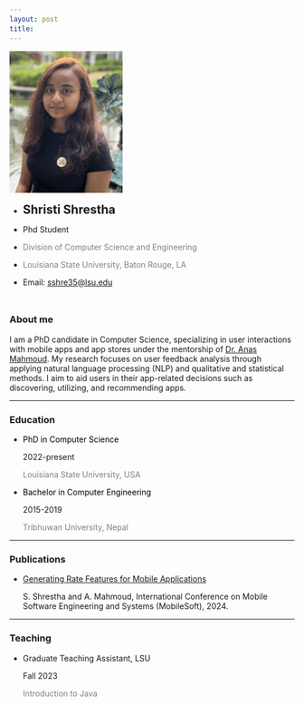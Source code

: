 ```yaml
---
layout: post
title: 
---
```


<div class="profile-wrapper">
    <img src="../public/profile.jpg" alt="Shristi Shrestha" style="width:200px;height:250px;"/>
    <div class="">
        <ul class="no-style-ul overview-ul" style="margin-bottom: 8px;">
            <li>
                <h2 style="margin:0; padding: 0;">Shristi Shrestha</h2>
            </li>
            <li>
                <p>Phd Student</p>
            </li>
            <li>
                <p style="color:gray;">Division of Computer Science and Engineering</p>
            </li>
            <li>
                <p style="color:gray;">Louisiana State University, Baton Rouge, LA</p>
            </li>
        </ul>
        <ul class="no-style-ul" style="margin-bottom: 8px;">
            <li class="lead-li"> 
                Email: <a href="mailto:sshre35@lsu.edu">sshre35@lsu.edu
                </a>
            </li>
        </ul>
        <!-- Google Scholar -->
        <div style="display: flex; align-items: center;column-gap: 8px;row-gap: 8px;">
            <div class="svg-inline--fa-cover">
                    <a href="https://scholar.google.com/citations?user=NHIjzpEAAAAJ" style="text-decoration: none;"
                    target="_blank">
                        <svg class="svg-inline--fa fa-linkedin-in" aria-hidden="true" focusable="false" data-prefix="fab" data-icon="linkedin-in" role="img" xmlns="http://www.w3.org/2000/svg" viewBox="0 0 512 512"><path fill="currentColor" d="M390.9 298.5c0 0 0 .1 .1 .1c9.2 19.4 14.4 41.1 14.4 64C405.3 445.1 338.5 512 256 512s-149.3-66.9-149.3-149.3c0-22.9 5.2-44.6 14.4-64h0c1.7-3.6 3.6-7.2 5.6-10.7c4.4-7.6 9.4-14.7 15-21.3c27.4-32.6 68.5-53.3 114.4-53.3c33.6 0 64.6 11.1 89.6 29.9c9.1 6.9 17.4 14.7 24.8 23.5c5.6 6.6 10.6 13.8 15 21.3c2 3.4 3.8 7 5.5 10.5zm26.4-18.8c-30.1-58.4-91-98.4-161.3-98.4s-131.2 40-161.3 98.4L0 202.7 256 0 512 202.7l-94.7 77.1z"/></svg>
                    </a>
            </div>
            <!-- Linkedin -->
            <div class="svg-inline--fa-cover">
                <a href="https://www.linkedin.com/in/shristi-shrestha-a77264164/" 
                style="text-decoration: none;" target="_blank">
                    <svg class="svg-inline--fa fa-linkedin-in" aria-hidden="true" focusable="false" data-prefix="fab" data-icon="linkedin-in" role="img" xmlns="http://www.w3.org/2000/svg" viewBox="0 0 448 512" data-fa-i2svg=""><path fill="currentColor" d="M100.28 448H7.4V148.9h92.88zM53.79 108.1C24.09 108.1 0 83.5 0 53.8a53.79 53.79 0 0 1 107.58 0c0 29.7-24.1 54.3-53.79 54.3zM447.9 448h-92.68V302.4c0-34.7-.7-79.2-48.29-79.2-48.29 0-55.69 37.7-55.69 76.7V448h-92.78V148.9h89.08v40.8h1.3c12.4-23.5 42.69-48.3 87.88-48.3 94 0 111.28 61.9 111.28 142.3V448z"></path></svg>
                </a>
            </div>
            <!-- Twitter -->
            <div class="svg-inline--fa-cover">
                <a href="https://twitter.com/Shrististha7" style="text-decoration: none;"
                target="_blank">
                    <svg class="svg-inline--fa fa-twitter" aria-hidden="true" focusable="false" data-prefix="fab" data-icon="twitter" role="img" xmlns="http://www.w3.org/2000/svg" viewBox="0 0 512 512" data-fa-i2svg=""><path fill="currentColor" d="M459.37 151.716c.325 4.548.325 9.097.325 13.645 0 138.72-105.583 298.558-298.558 298.558-59.452 0-114.68-17.219-161.137-47.106 8.447.974 16.568 1.299 25.34 1.299 49.055 0 94.213-16.568 130.274-44.832-46.132-.975-84.792-31.188-98.112-72.772 6.498.974 12.995 1.624 19.818 1.624 9.421 0 18.843-1.3 27.614-3.573-48.081-9.747-84.143-51.98-84.143-102.985v-1.299c13.969 7.797 30.214 12.67 47.431 13.319-28.264-18.843-46.781-51.005-46.781-87.391 0-19.492 5.197-37.36 14.294-52.954 51.655 63.675 129.3 105.258 216.365 109.807-1.624-7.797-2.599-15.918-2.599-24.04 0-57.828 46.782-104.934 104.934-104.934 30.213 0 57.502 12.67 76.67 33.137 23.715-4.548 46.456-13.32 66.599-25.34-7.798 24.366-24.366 44.833-46.132 57.827 21.117-2.273 41.584-8.122 60.426-16.243-14.292 20.791-32.161 39.308-52.628 54.253z"></path></svg>
                </a>
            </div>
            <!-- GitHub -->
            <div class="svg-inline--fa-cover">
                <a href="https://github.com/ShristiShrestha" style="text-decoration: none;"
                target="_blank">
                    <svg class="svg-inline--fa fa-github" aria-hidden="true" focusable="false" data-prefix="fab" data-icon="github" role="img" xmlns="http://www.w3.org/2000/svg" viewBox="0 0 496 512" data-fa-i2svg=""><path fill="currentColor" d="M165.9 397.4c0 2-2.3 3.6-5.2 3.6-3.3.3-5.6-1.3-5.6-3.6 0-2 2.3-3.6 5.2-3.6 3-.3 5.6 1.3 5.6 3.6zm-31.1-4.5c-.7 2 1.3 4.3 4.3 4.9 2.6 1 5.6 0 6.2-2s-1.3-4.3-4.3-5.2c-2.6-.7-5.5.3-6.2 2.3zm44.2-1.7c-2.9.7-4.9 2.6-4.6 4.9.3 2 2.9 3.3 5.9 2.6 2.9-.7 4.9-2.6 4.6-4.6-.3-1.9-3-3.2-5.9-2.9zM244.8 8C106.1 8 0 113.3 0 252c0 110.9 69.8 205.8 169.5 239.2 12.8 2.3 17.3-5.6 17.3-12.1 0-6.2-.3-40.4-.3-61.4 0 0-70 15-84.7-29.8 0 0-11.4-29.1-27.8-36.6 0 0-22.9-15.7 1.6-15.4 0 0 24.9 2 38.6 25.8 21.9 38.6 58.6 27.5 72.9 20.9 2.3-16 8.8-27.1 16-33.7-55.9-6.2-112.3-14.3-112.3-110.5 0-27.5 7.6-41.3 23.6-58.9-2.6-6.5-11.1-33.3 2.6-67.9 20.9-6.5 69 27 69 27 20-5.6 41.5-8.5 62.8-8.5s42.8 2.9 62.8 8.5c0 0 48.1-33.6 69-27 13.7 34.7 5.2 61.4 2.6 67.9 16 17.7 25.8 31.5 25.8 58.9 0 96.5-58.9 104.2-114.8 110.5 9.2 7.9 17 22.9 17 46.4 0 33.7-.3 75.4-.3 83.6 0 6.5 4.6 14.4 17.3 12.1C428.2 457.8 496 362.9 496 252 496 113.3 383.5 8 244.8 8zM97.2 352.9c-1.3 1-1 3.3.7 5.2 1.6 1.6 3.9 2.3 5.2 1 1.3-1 1-3.3-.7-5.2-1.6-1.6-3.9-2.3-5.2-1zm-10.8-8.1c-.7 1.3.3 2.9 2.3 3.9 1.6 1 3.6.7 4.3-.7.7-1.3-.3-2.9-2.3-3.9-2-.6-3.6-.3-4.3.7zm32.4 35.6c-1.6 1.3-1 4.3 1.3 6.2 2.3 2.3 5.2 2.6 6.5 1 1.3-1.3.7-4.3-1.3-6.2-2.2-2.3-5.2-2.6-6.5-1zm-11.4-14.7c-1.6 1-1.6 3.6 0 5.9 1.6 2.3 4.3 3.3 5.6 2.3 1.6-1.3 1.6-3.9 0-6.2-1.4-2.3-4-3.3-5.6-2z"></path></svg>
                </a>
            </div>
        </div>
    </div>
</div>


### About me
I am a PhD candidate in Computer Science, specializing in user interactions with mobile apps and app stores under the mentorship of <a href="https://csc.lsu.edu/~mahmoud/" target="_blank">Dr. Anas Mahmoud</a>. My research focuses on user feedback analysis through applying natural language processing (NLP) and qualitative and statistical methods. I aim to aid users in their app-related decisions such as discovering, utilizing, and recommending apps.

---

### Education
<ul class="no-style-ul overview-ul education-ul" style="margin-bottom: 8px;">
    <li>
        <div class="h-justified-flex">
            <p style="color: black;margin:0; padding: 0;">PhD in Computer Science</p>
             <p>2022-present</p>
        </div>
        <div>
            <p style="color: gray;">Louisiana State University, USA</p>
        </div>
    </li>
    <li>
        <div class="h-justified-flex">
            <p style="color: black;margin:0; padding: 0;">Bachelor in Computer Engineering</p>
             <p>2015-2019</p>
        </div>
        <div>
            <p style="color: gray;">Tribhuwan University, Nepal</p>
        </div>
    </li>
</ul>

---

### Publications
<ul class="no-style-ul overview-ul education-ul" style="margin-bottom: 8px;">
    <li>
        <div class="h-justified-flex">
            <a class="h-start-flex paper-link" href="https://dl.acm.org/doi/10.1145/3647632.3647986" target="_blank">
                <p style="color: inherit; margin:0; padding: 0;">Generating Rate Features for Mobile Applications
                </p>
                <!-- <svg style="width:12px; margin-left:4px; color:#39c;" xmlns="http://www.w3.org/2000/svg" viewBox="0 0 640 512"><path fill="currentColor" d="M579.8 267.7c56.5-56.5 56.5-148 0-204.5c-50-50-128.8-56.5-186.3-15.4l-1.6 1.1c-14.4 10.3-17.7 30.3-7.4 44.6s30.3 17.7 44.6 7.4l1.6-1.1c32.1-22.9 76-19.3 103.8 8.6c31.5 31.5 31.5 82.5 0 114L422.3 334.8c-31.5 31.5-82.5 31.5-114 0c-27.9-27.9-31.5-71.8-8.6-103.8l1.1-1.6c10.3-14.4 6.9-34.4-7.4-44.6s-34.4-6.9-44.6 7.4l-1.1 1.6C206.5 251.2 213 330 263 380c56.5 56.5 148 56.5 204.5 0L579.8 267.7zM60.2 244.3c-56.5 56.5-56.5 148 0 204.5c50 50 128.8 56.5 186.3 15.4l1.6-1.1c14.4-10.3 17.7-30.3 7.4-44.6s-30.3-17.7-44.6-7.4l-1.6 1.1c-32.1 22.9-76 19.3-103.8-8.6C74 372 74 321 105.5 289.5L217.7 177.2c31.5-31.5 82.5-31.5 114 0c27.9 27.9 31.5 71.8 8.6 103.9l-1.1 1.6c-10.3 14.4-6.9 34.4 7.4 44.6s34.4 6.9 44.6-7.4l1.1-1.6C433.5 260.8 427 182 377 132c-56.5-56.5-148-56.5-204.5 0L60.2 244.3z"/></svg> -->
             </a>
        </div>
        <div>
            <p>
            S. Shrestha and A. Mahmoud, International Conference on Mobile Software Engineering and Systems (MobileSoft), 2024.</p>
        </div>
    </li>
</ul>

---

### Teaching
<ul class="no-style-ul overview-ul" style="margin-bottom: 8px;">
    <li>
        <div class="h-justified-flex">
            <p style="margin:0; padding: 0;">Graduate Teaching Assistant, LSU</p>
            <p>Fall 2023</p>
        </div>
        <div>
            <p style="color: gray;">Introduction to Java</p>
        </div>
    </li>
</ul>



